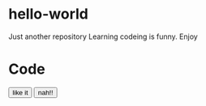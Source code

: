 # hello-world
Just another repository
Learning codeing is funny. Enjoy
<!doctype html>
<html>
  <body>
    <h1>Code</h1>
    <button>like it</button>
    <button>nah!!</button>
  </body>
  </html>
  
